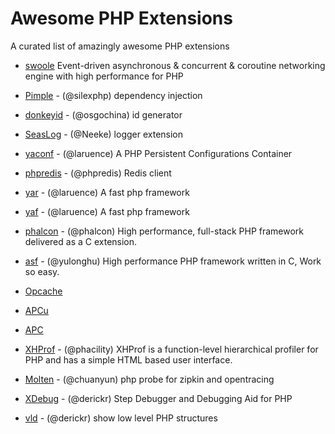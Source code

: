 # Awesome PHP Extensions


A curated list of amazingly awesome PHP extensions

- [swoole](https://github.com/swoole/swoole-src) Event-driven asynchronous & concurrent & coroutine networking engine with high performance for PHP

- [Pimple](https://github.com/silexphp/Pimple) - (@silexphp) dependency injection

- [donkeyid](https://github.com/osgochina/donkeyid) - (@osgochina) id generator
- [SeasLog](https://github.com/SeasX/SeasLog) - (@Neeke) logger extension
- [yaconf](https://github.com/laruence/yaconf) - (@laruence) A PHP Persistent Configurations Container

- [phpredis](https://github.com/phpredis/phpredis) - (@phpredis) Redis client

- [yar](https://github.com/laruence/yar) - (@laruence) A fast php framework 
- [yaf](https://github.com/laruence/yaf) - (@laruence) A fast php framework 
- [phalcon](https://github.com/phalcon) - (@phalcon) High performance, full-stack PHP framework delivered as a C extension. 
- [asf](https://github.com/yulonghu/asf) - (@yulonghu) High performance PHP framework written in C, Work so easy.

- [Opcache]()
- [APCu]()
- [APC]()

- [XHProf](https://github.com/phacility/xhprof) - (@phacility) XHProf is a function-level hierarchical profiler for PHP and has a simple HTML based user interface.
- [Molten](https://github.com/chuan-yun/Molten) - (@chuanyun) php probe for zipkin and opentracing 
- [XDebug](https://xdebug.org/) - (@derickr) Step Debugger and Debugging Aid for PHP
- [vld](https://github.com/derickr/vld) - (@derickr) show low level PHP structures

